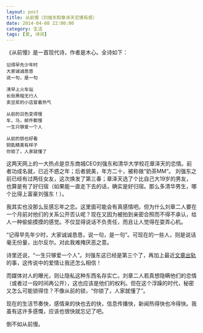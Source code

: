 ```yaml
---
layout: post
title: 从前慢（刘强东和章泽天恋情有感）
date: 2014-04-08 22:00:00
category: 生活
tags: [爱, 诗词]
---
```


《从前慢》是一首现代诗，作者是木心。全诗如下：

<!--more-->

    记得早先少年时
    大家诚诚恳恳
    说一句，是一句
    
    清早上火车站
    长街黑暗无行人
    卖豆浆的小店冒着热气
    
    从前的日色变得慢
    车，马，邮件都慢
    一生只够爱一个人
    
    从前的锁也好看
    钥匙精美有样子
    你锁了，人家就懂了

这两天网上的一大热点是京东商城CEO刘强东和清华大学校花章泽天的恋情。前者功成名就，已近不惑之年；后者貌美，年方二十，被称做“奶茶MM”。
刘强东之前已经有过两任女友，这次焕发了第三春；章泽天选了个比自己大19岁的男友，也算是有了好归宿（如果能一直走下去的话，确实是好归宿。那么多清华男生，哪个比得上富豪刘强东！）。

我其实也没那么反感忘年之恋。这里面可能会有真感情吧。但为什么刘章二人要在一个月前对他们的关系公开否认呢？现在又因为被拍到亲密合照而不得不承认，给人一种偷偷摸摸的感觉。不仅显得说话不负责任，而且让人觉得在耍弄心机。

“记得早先年少时，大家诚诚恳恳，说一句，是一句”。可现在的一些人，则是说话毫无份量，出尔反尔。对此我难掩厌恶之意。

诗里还说，“一生只够爱一个人”。刘强东这已经是第三个了，再加上最近[文章出轨](http://baike.baidu.com/view/12744679.htm)的事，这传说中的爱情让我还怎么相信！

而媒体对人的曝光，则让隐私这种东西名存实亡。刘章二人若真想隐瞒他们的恋情（或者过一段时间再公开），这也应该是他们的权利。但在这个浮躁的时代，秘密又怎么可能锁得住？不像从前的锁，“你锁了，人家就懂了”。

现在的生活节奏快，感情来的快也去的快，信息传播快，新闻热得快也冷得快。我虽有这许多感慨，应该也很快就忘记了吧。

倒不如从前慢。
